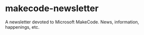 # makecode-newsletter
A newsletter devoted to Microsoft MakeCode. News, information, happenings, etc.
